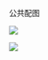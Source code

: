 公共配图


![](https://ghproxy.com/https://raw.githubusercontent.com/Rodert/javapub_oss/main/common/javapub-qr-code.png?raw=true)

![](https://ghproxy.com/https://raw.githubusercontent.com/Rodert/javapub_oss/main/common/javapub-debackground.png?raw=true)